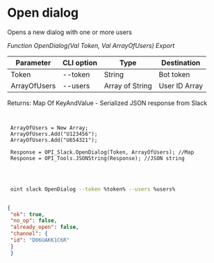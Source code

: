 ﻿---
sidebar_position: 1
---

# Open dialog
 Opens a new dialog with one or more users


*Function OpenDialog(Val Token, Val ArrayOfUsers) Export*

 | Parameter | CLI option | Type | Destination |
 |-|-|-|-|
 | Token | --token | String | Bot token |
 | ArrayOfUsers | --users | Array of String | User ID Array |

 
 Returns: Map Of KeyAndValue - Serialized JSON response from Slack

```bsl title="Code example"
	
 
 ArrayOfUsers = New Array;
 ArrayOfUsers.Add("U123456");
 ArrayOfUsers.Add("U654321");
 
 Response = OPI_Slack.OpenDialog(Token, ArrayOfUsers); //Map
 Response = OPI_Tools.JSONString(Response); //JSON string
 
	
```

```sh title="CLI command example"
 
 oint slack OpenDialog --token %token% --users %users%


```


```json title="Result"

{
 "ok": true,
 "no_op": false,
 "already_open": false,
 "channel": {
 "id": "D06UAKK1C6R"
 }
 }

```
